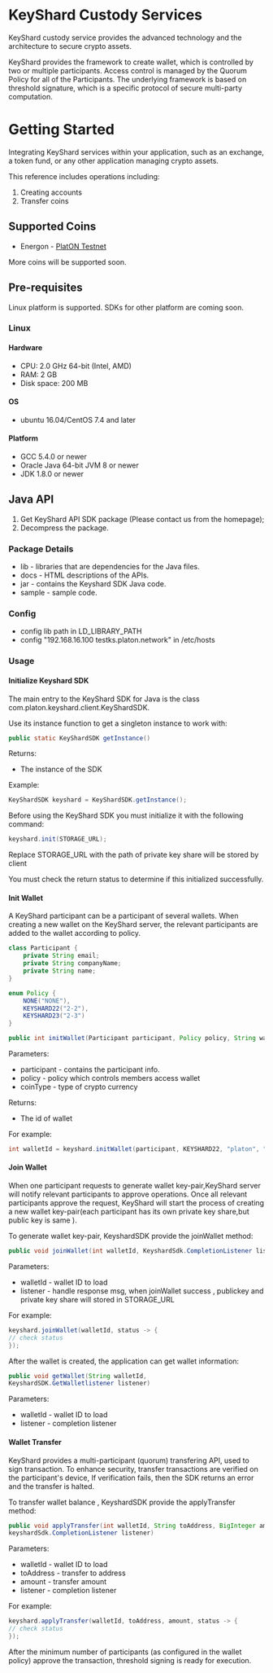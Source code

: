 # KeyShard Custody Services
KeyShard custody service provides the advanced technology and the architecture to secure crypto assets. 

KeyShard provides the framework to create wallet, which is controlled by two or multiple participants. Access control is managed by the Quorum Policy for all of the Participants. The underlying framework is based on threshold signature, which is a specific protocol of secure multi-party computation.

# Getting Started
Integrating KeyShard services within your application, such as an exchange, a token fund, or any other application managing crypto assets.

This reference includes operations including: 
 
1. Creating accounts 
2. Transfer coins

## Supported Coins
* Energon - [PlatON Testnet](platon.network)

More coins will be supported soon.


## Pre-requisites

Linux platform is supported. SDKs for other platform are coming soon.
### Linux
#### Hardware
- CPU: 2.0 GHz 64-bit (Intel, AMD)
- RAM: 2 GB
- Disk space: 200 MB

#### OS
- ubuntu 16.04/CentOS 7.4 and later

#### Platform
- GCC 5.4.0 or newer
- Oracle Java 64-bit JVM 8 or newer
- JDK 1.8.0 or newer


## Java API

1. Get KeyShard API SDK package (Please contact us from the homepage);
2. Decompress the package.

### Package Details

- lib - libraries that are dependencies for the Java files.
- docs - HTML descriptions of the APIs.
- jar - contains the Keyshard SDK Java code.
- sample - sample code.

### Config

- config  lib path in LD_LIBRARY_PATH
- config "192.168.16.100 testks.platon.network" in /etc/hosts 


### Usage
#### Initialize Keyshard SDK
The main entry to the KeyShard SDK for Java is the class com.platon.keyshard.client.KeyShardSDK.

Use its instance function to get a singleton instance to work with:

```java
public static KeyShardSDK getInstance()
```

Returns:
- The instance of the SDK

Example:
```java
KeyShardSDK keyshard = KeyShardSDK.getInstance();
```

Before using the KeyShard SDK you must initialize it with the following command:

```java
keyshard.init(STORAGE_URL);
```

Replace STORAGE_URL with the path of private key share will be stored by client

You must check the return status to determine if this initialized successfully.

#### Init Wallet
A KeyShard participant can be a participant of several wallets. When creating a new wallet on the KeyShard server, the relevant participants are added to the wallet according to policy.

```java
class Participant {
	private String email;
	private String companyName;
	private String name;
}

enum Policy {
	NONE("NONE"),
	KEYSHARD22("2-2"),
	KEYSHARD23("2-3")
}

public int initWallet(Participant participant, Policy policy, String walletName, String coinType)
```

Parameters:

- participant - contains the participant info.
- policy - policy which controls members access wallet
- coinType - type of crypto currency

Returns:
- The id of wallet

For example:

```java
int walletId = keyshard.initWallet(participant, KEYSHARD22, "platon", "Energon");
```

#### Join Wallet
When one participant requests to generate wallet key-pair,KeyShard server will notify relevant participants to approve operations.
Once all relevant participants approve the request, KeyShard will start the process of creating a new wallet key-pair(each participant has its own private key share,but public key is same ).

To generate wallet key-pair, KeyshardSDK provide the joinWallet method:

```java
public void joinWallet(int walletId, KeyshardSdk.CompletionListener listener)
```

Parameters:

- walletId - wallet ID to load
- listener - handle response msg, when joinWallet success ,  publickey and private key share will stored in STORAGE_URL

For example:

```java
keyshard.joinWallet(walletId, status -> {
// check status
});
```

After the wallet is created, the application can get wallet information:

```java
public void getWallet(String walletId,
KeyshardSDK.GetWalletlistener listener)
```

Parameters:

- walletId - wallet ID to load
- listener - completion listener

#### Wallet Transfer
KeyShard provides a multi-participant (quorum) transfering API, used to sign transaction.
To enhance security, transfer transactions are verified on the participant's device, If verification fails, then the SDK returns an error and the transfer is halted.


To transfer wallet balance , KeyshardSDK provide the applyTransfer method:
```java
public void applyTransfer(int walletId, String toAddress, BigInteger amount,
keyshardSdk.CompletionListener listener)
```

Parameters:

- walletId - wallet ID to load
- toAddress - transfer to address
- amount   -  transfer amount
- listener - completion listener

For example:

```java
keyshard.applyTransfer(walletId, toAddress, amount, status -> {
// check status
});
```

After the minimum number of participants (as configured in the wallet policy) approve the transaction, threshold signing is ready for execution.
